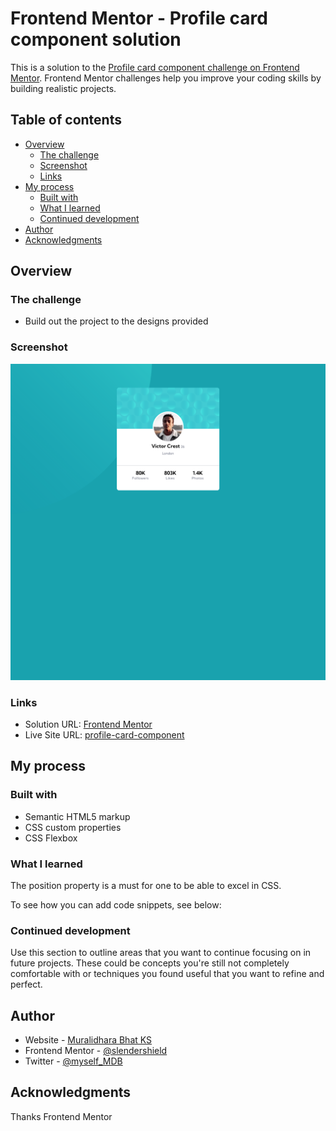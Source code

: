 # Frontend Mentor - Profile card component solution

This is a solution to the [Profile card component challenge on Frontend Mentor](https://www.frontendmentor.io/challenges/profile-card-component-cfArpWshJ). Frontend Mentor challenges help you improve your coding skills by building realistic projects.

## Table of contents

- [Overview](#overview)
  - [The challenge](#the-challenge)
  - [Screenshot](#screenshot)
  - [Links](#links)
- [My process](#my-process)
  - [Built with](#built-with)
  - [What I learned](#what-i-learned)
  - [Continued development](#continued-development)
- [Author](#author)
- [Acknowledgments](#acknowledgments)

## Overview

### The challenge

- Build out the project to the designs provided

### Screenshot

![Screenshot](./images/Screenshot%20Profile%20card.png)

### Links

- Solution URL: [Frontend Mentor](https://your-solution-url.com)
- Live Site URL: [profile-card-component](https://your-live-site-url.com)

## My process

### Built with

- Semantic HTML5 markup
- CSS custom properties
- CSS Flexbox

### What I learned

The position property is a must for one to be able to excel in CSS.

To see how you can add code snippets, see below:

### Continued development

Use this section to outline areas that you want to continue focusing on in future projects. These could be concepts you're still not completely comfortable with or techniques you found useful that you want to refine and perfect.

## Author

- Website - [Muralidhara Bhat KS](https://muralidharabhat.me)
- Frontend Mentor - [@slendershield](https://www.frontendmentor.io/profile/slendershield)
- Twitter - [@myself_MDB](https://www.twitter.com/)

## Acknowledgments

Thanks Frontend Mentor
